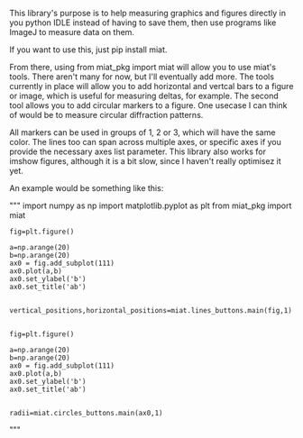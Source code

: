 This library's purpose is to help measuring graphics and figures directly in you python IDLE instead of having to save them, then use programs like ImageJ to measure data on them. 

If you want to use this, just pip install miat.

From there, using from miat_pkg import miat will allow you to use miat's tools. There aren't many for now, but I'll eventually add more. The tools currently in place will allow you to add horizontal and vertcal bars to a figure or image, which is useful for measuring deltas, for example. The second tool allows you to add circular markers to a figure. One usecase I can think of would be to measure circular diffraction patterns.

All markers can be used in groups of 1, 2 or 3, which will have the same color. The lines too can span across multiple axes, or specific axes if you provide the necessary axes list parameter. This library also works for imshow figures, although it is a bit slow, since I haven't really optimisez it yet.


An example would be something like this:


"""
	import numpy as np
	import matplotlib.pyplot as plt
	from miat_pkg import miat

	fig=plt.figure()

	a=np.arange(20)
	b=np.arange(20)
	ax0 = fig.add_subplot(111)
	ax0.plot(a,b)
	ax0.set_ylabel('b')
	ax0.set_title('ab')


	vertical_positions,horizontal_positions=miat.lines_buttons.main(fig,1)


	fig=plt.figure()

	a=np.arange(20)
	b=np.arange(20)
	ax0 = fig.add_subplot(111)
	ax0.plot(a,b)
	ax0.set_ylabel('b')
	ax0.set_title('ab')


	radii=miat.circles_buttons.main(ax0,1)
"""